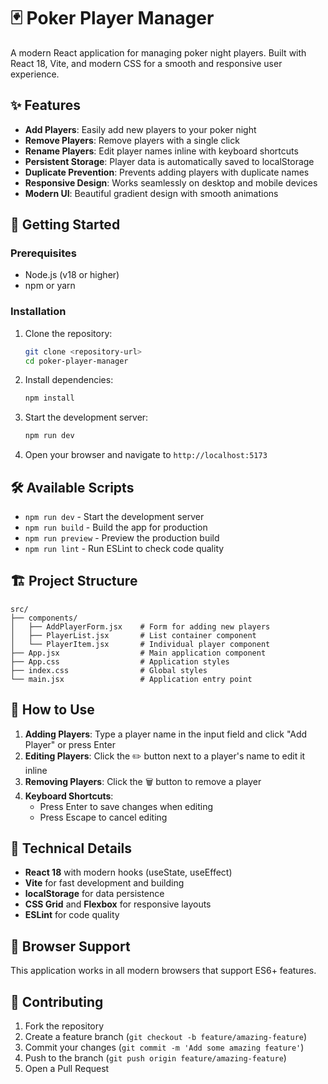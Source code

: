 # 🃏 Poker Player Manager

A modern React application for managing poker night players. Built with React 18, Vite, and modern CSS for a smooth and responsive user experience.

## ✨ Features

- **Add Players**: Easily add new players to your poker night
- **Remove Players**: Remove players with a single click
- **Rename Players**: Edit player names inline with keyboard shortcuts
- **Persistent Storage**: Player data is automatically saved to localStorage
- **Duplicate Prevention**: Prevents adding players with duplicate names
- **Responsive Design**: Works seamlessly on desktop and mobile devices
- **Modern UI**: Beautiful gradient design with smooth animations

## 🚀 Getting Started

### Prerequisites

- Node.js (v18 or higher)
- npm or yarn

### Installation

1. Clone the repository:
   ```bash
   git clone <repository-url>
   cd poker-player-manager
   ```

2. Install dependencies:
   ```bash
   npm install
   ```

3. Start the development server:
   ```bash
   npm run dev
   ```

4. Open your browser and navigate to `http://localhost:5173`

## 🛠 Available Scripts

- `npm run dev` - Start the development server
- `npm run build` - Build the app for production
- `npm run preview` - Preview the production build
- `npm run lint` - Run ESLint to check code quality

## 🏗 Project Structure

```
src/
├── components/
│   ├── AddPlayerForm.jsx    # Form for adding new players
│   ├── PlayerList.jsx       # List container component
│   └── PlayerItem.jsx       # Individual player component
├── App.jsx                  # Main application component
├── App.css                  # Application styles
├── index.css                # Global styles
└── main.jsx                 # Application entry point
```

## 🎯 How to Use

1. **Adding Players**: Type a player name in the input field and click "Add Player" or press Enter
2. **Editing Players**: Click the ✏️ button next to a player's name to edit it inline
3. **Removing Players**: Click the 🗑️ button to remove a player
4. **Keyboard Shortcuts**:
   - Press Enter to save changes when editing
   - Press Escape to cancel editing

## 🔧 Technical Details

- **React 18** with modern hooks (useState, useEffect)
- **Vite** for fast development and building
- **localStorage** for data persistence
- **CSS Grid** and **Flexbox** for responsive layouts
- **ESLint** for code quality

## 📱 Browser Support

This application works in all modern browsers that support ES6+ features.

## 🤝 Contributing

1. Fork the repository
2. Create a feature branch (`git checkout -b feature/amazing-feature`)
3. Commit your changes (`git commit -m 'Add some amazing feature'`)
4. Push to the branch (`git push origin feature/amazing-feature`)
5. Open a Pull Request
